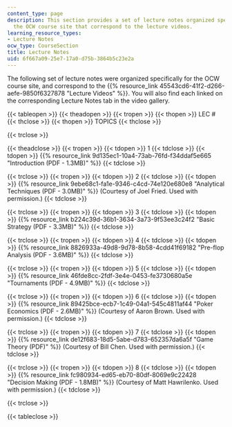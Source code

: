 ```yaml
---
content_type: page
description: This section provides a set of lecture notes organized specifically for
  the OCW course site that correspond to the lecture videos.
learning_resource_types:
- Lecture Notes
ocw_type: CourseSection
title: Lecture Notes
uid: 6f667a09-25e7-17a0-d75b-3864b5c23e2a
---
```


The following set of lecture notes were organized specifically for the OCW course site, and correspond to the {{% resource_link 45543cd6-41f2-d266-aefe-9850f6327878 "Lecture Videos" %}}. You will also find each linked on the corresponding Lecture Notes tab in the video gallery.

{{< tableopen >}}
{{< theadopen >}}
{{< tropen >}}
{{< thopen >}}
LEC #
{{< thclose >}}
{{< thopen >}}
TOPICS
{{< thclose >}}

{{< trclose >}}

{{< theadclose >}}
{{< tropen >}}
{{< tdopen >}}
1
{{< tdclose >}}
{{< tdopen >}}
{{% resource_link 9d135ec1-10a4-73ab-76fd-f34ddaf5e665 "Introduction (PDF - 1.3MB)" %}}
{{< tdclose >}}

{{< trclose >}}
{{< tropen >}}
{{< tdopen >}}
2
{{< tdclose >}}
{{< tdopen >}}
{{% resource_link 9ebe68c1-fa1e-9346-c4cd-74e120e680e8 "Analytical Techniques (PDF - 3.0MB)" %}} (Courtesy of Joel Fried. Used with permission.)
{{< tdclose >}}

{{< trclose >}}
{{< tropen >}}
{{< tdopen >}}
3
{{< tdclose >}}
{{< tdopen >}}
{{% resource_link b224c39d-36b1-3634-3a73-9f53ee3c24f2 "Basic Strategy (PDF - 3.3MB)" %}}
{{< tdclose >}}

{{< trclose >}}
{{< tropen >}}
{{< tdopen >}}
4
{{< tdclose >}}
{{< tdopen >}}
{{% resource_link 8826933a-49d8-9d78-8b58-4cdd41f69182 "Pre-flop Analysis (PDF - 3.6MB)" %}}
{{< tdclose >}}

{{< trclose >}}
{{< tropen >}}
{{< tdopen >}}
5
{{< tdclose >}}
{{< tdopen >}}
{{% resource_link 46fde8cc-2fdf-3e4e-0453-fe3730680a5e "Tournaments (PDF - 4.9MB)" %}}
{{< tdclose >}}

{{< trclose >}}
{{< tropen >}}
{{< tdopen >}}
6
{{< tdclose >}}
{{< tdopen >}}
{{% resource_link 89425bce-ecb7-1c49-04a1-545c4811af44 "Poker Economics (PDF - 2.6MB)" %}} (Courtesy of Aaron Brown. Used with permission.)
{{< tdclose >}}

{{< trclose >}}
{{< tropen >}}
{{< tdopen >}}
7
{{< tdclose >}}
{{< tdopen >}}
{{% resource_link de12f683-18d5-5abe-d783-652357da6a5f "Game Theory (PDF)" %}} (Courtesy of Bill Chen. Used with permission.)
{{< tdclose >}}

{{< trclose >}}
{{< tropen >}}
{{< tdopen >}}
8
{{< tdclose >}}
{{< tdopen >}}
{{% resource_link fc980934-ed65-eb70-80df-8069e9c22428 "Decision Making (PDF - 1.8MB)" %}} (Courtesy of Matt Hawrilenko. Used with permission.)
{{< tdclose >}}

{{< trclose >}}

{{< tableclose >}}